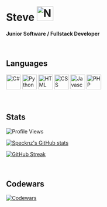 # Steve <img alt="NZ-Flag" src="https://cdn-icons-png.flaticon.com/512/330/330564.png"  width="45" height="40">
**Junior Software / Fullstack Developer**

<br/>

## Languages

<img alt="C#" src="https://cdn-icons-png.flaticon.com/512/6132/6132221.png"  width="40" height="40"> <img alt="Python" src="https://cdn-icons-png.flaticon.com/512/5968/5968350.png"  width="40" height="40"> <img alt="HTML" src="https://cdn-icons-png.flaticon.com/512/732/732212.png"  width="40" height="40"> <img alt="CSS" src="https://cdn-icons-png.flaticon.com/512/732/732190.png"  width="40" height="40"> <img alt="Javascript" src="https://cdn-icons-png.flaticon.com/512/5968/5968292.png"  width="40" height="40"> <img alt="PHP" src="https://cdn-icons-png.flaticon.com/512/5968/5968332.png"  width="40" height="40"> 

<br/>

## Stats

![Profile Views](https://komarev.com/ghpvc/?username=Specknz&style=for-the-badge)

[![Specknz's GitHub stats](https://github-readme-stats.vercel.app/api?username=Specknz&theme=transparent&show_icons=true&hide=contribs&count_private=true)](https://github.com/anuraghazra/github-readme-stats)

[![GitHub Streak](https://github-readme-streak-stats.herokuapp.com?user=Specknz&theme=transparent)](https://git.io/streak-stats)

<br/>

## Codewars
[![Codewars](https://www.codewars.com/users/Specknz/badges/large)](https://www.codewars.com/users/Specknz)

